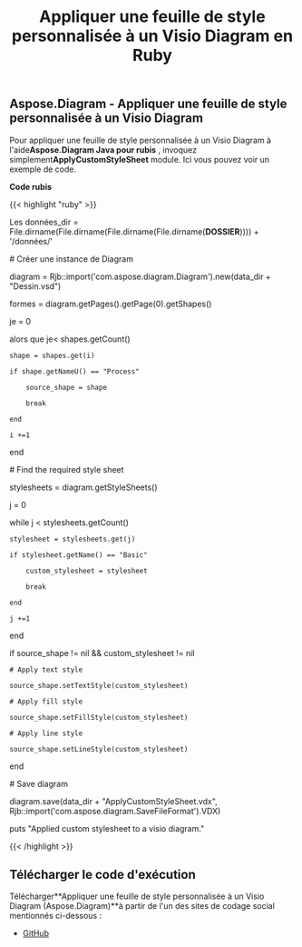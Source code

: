 ﻿---
title: Appliquer une feuille de style personnalisée à un Visio Diagram en Ruby
type: docs
weight: 10
url: /fr/java/apply-custom-style-sheet-to-a-visio-diagram-in-ruby/
---
## **Aspose.Diagram - Appliquer une feuille de style personnalisée à un Visio Diagram**
 Pour appliquer une feuille de style personnalisée à un Visio Diagram à l'aide**Aspose.Diagram Java pour rubis** , invoquez simplement**ApplyCustomStyleSheet** module. Ici vous pouvez voir un exemple de code.

**Code rubis**

{{< highlight "ruby" >}}

 Les données_dir = File.dirname(File.dirname(File.dirname(File.dirname(__DOSSIER__)))) + '/données/'

\# Créer une instance de Diagram

diagram = Rjb::import('com.aspose.diagram.Diagram').new(data_dir + "Dessin.vsd")

formes = diagram.getPages().getPage(0).getShapes()

je = 0

 alors que je< shapes.getCount()

    shape = shapes.get(i)

    if shape.getNameU() == "Process"

        source_shape = shape

        break

    end

    i +=1

end

\# Find the required style sheet

stylesheets = diagram.getStyleSheets()

j = 0

while j < stylesheets.getCount()

    stylesheet = stylesheets.get(j)

    if stylesheet.getName() == "Basic"

        custom_stylesheet = stylesheet

        break

    end

    j +=1

end

if source_shape != nil && custom_stylesheet != nil

    # Apply text style

    source_shape.setTextStyle(custom_stylesheet)

    # Apply fill style

    source_shape.setFillStyle(custom_stylesheet)

    # Apply line style

    source_shape.setLineStyle(custom_stylesheet)

end

\# Save diagram

diagram.save(data_dir + "ApplyCustomStyleSheet.vdx", Rjb::import('com.aspose.diagram.SaveFileFormat').VDX)

puts "Applied custom stylesheet to a visio diagram."

{{< /highlight >}}
## **Télécharger le code d'exécution**
 Télécharger**Appliquer une feuille de style personnalisée à un Visio Diagram (Aspose.Diagram)**à partir de l'un des sites de codage social mentionnés ci-dessous :

- [GitHub](https://github.com/asposediagram/Aspose.Diagram-for-Java/blob/master/Plugins/Aspose_Diagram_Java_for_Ruby/lib/asposediagramjava/Text/applycustomstylesheet.rb)
